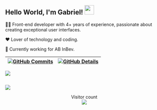 ## Hello World, I'm Gabriel! <img src=https://github.com/TheDudeThatCode/TheDudeThatCode/blob/master/Assets/Earth.gif width="30">

👨‍💻 Front-end developer with 4+ years of experience, passionate about creating exceptional user interfaces.

❤️ Lover of technology and coding.

🏢 Currently working for AB InBev.

  
 | [![GitHub Commits](http://github-profile-summary-cards.vercel.app/api/cards/productive-time?username=GabrielLSobreira&theme=dracula&utcOffset=-3)](https://github.com/vn7n24fzkq/github-profile-summary-cards) | [![GitHub Details](http://github-profile-summary-cards.vercel.app/api/cards/profile-details?username=GabrielLSobreira&theme=dracula)](https://github.com/vn7n24fzkq/github-profile-summary-cards) |  
 | ----------- | ----------- |


 
  <div>
<a href="https://skillicons.dev"   >
  <img src="https://skillicons.dev/icons?i=html,css,javascript,typescript,react,next,vue,tailwind,sass,materialui,styledcomponents,bootstrap,git,nodejs,express,docker,linux,postman,vercel,mongodb,postgres" />
</a>
  <br />

  </div>

 
##
   <div>
     <img src="https://github-profile-trophy.vercel.app/?username=isaac545454&row=1&column=6&theme=dracula&margin-w=15&margin-h=15"/>
  </div>

<p align="center"> 
  Visitor count<br>
  <img src="https://profile-counter.glitch.me/GabrielLSobreira/count.svg" />
</p>
  
